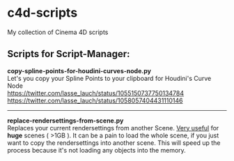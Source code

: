 # c4d-scripts
My collection of Cinema 4D scripts

Scripts for Script-Manager:
---
<b>copy-spline-points-for-houdini-curves-node.py</b></br>
Let's you copy your Spline Points to your clipboard for Houdini's Curve Node</br>
https://twitter.com/lasse_lauch/status/1055150737750134784</br>
https://twitter.com/lasse_lauch/status/1058057404431110146</br>

---
<b>replace-rendersettings-from-scene.py</b></br>
Replaces your current rendersettings from another Scene. <u>Very useful</u> for <b>huge</b> scenes ( >1GB ). It can be a pain to load the whole scene, if you just want to copy the rendersettings into another scene. This will speed up the process because it's not loading any objects into the memory.</br>
